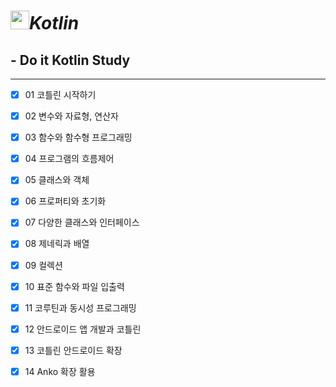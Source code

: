 # <image src="https://user-images.githubusercontent.com/63226023/119272270-1fa88a00-bc40-11eb-9af2-b46275968106.png" height="30">_**Kotlin**_
  ## - Do it Kotlin Study
  ---
  - [x] 01 코틀린 시작하기
  - [x] 02 변수와 자료형, 연산자
  - [x] 03 함수와 함수형 프로그래밍
  - [x] 04 프로그램의 흐름제어
  - [x] 05 클래스와 객체
  - [x] 06 프로퍼티와 초기화
  - [x] 07 다양한 클래스와 인터페이스
  - [x] 08 제네릭과 배열
  - [x] 09 컬렉션
  - [x] 10 표준 함수와 파일 입출력
  - [x] 11 코루틴과 동시성 프로그래밍
  - [x] 12 안드로이드 앱 개발과 코틀린
  - [x] 13 코틀린 안드로이드 확장
  - [x] 14 Anko 확장 활용

